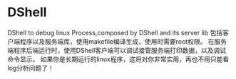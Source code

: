 # DShell
DShell to debug linux Process,composed by DShell and its server lib
包括客户端程序以及服务端库，使用makefile编译生成，使用时需要root权限。
在服务端程序后端运行时，使用DShell客户端可以调试接管服务端打印数据，以及调试命令显示。
如果你是长期运行的linux程序，这将对你非常实用，再也不用只能看log分析问题了！
